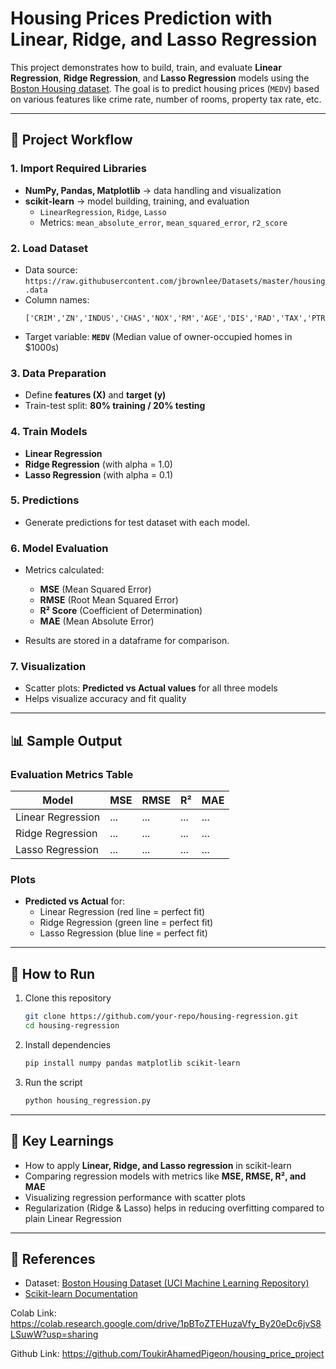 # Housing Prices Prediction with Linear, Ridge, and Lasso Regression

This project demonstrates how to build, train, and evaluate **Linear Regression**, **Ridge Regression**, and **Lasso Regression** models using the [Boston Housing dataset](https://raw.githubusercontent.com/jbrownlee/Datasets/master/housing.data). The goal is to predict housing prices (`MEDV`) based on various features like crime rate, number of rooms, property tax rate, etc.

---

## 📌 Project Workflow

### 1. Import Required Libraries
- **NumPy, Pandas, Matplotlib** → data handling and visualization
- **scikit-learn** → model building, training, and evaluation
  - `LinearRegression`, `Ridge`, `Lasso`
  - Metrics: `mean_absolute_error`, `mean_squared_error`, `r2_score`

### 2. Load Dataset
- Data source: `https://raw.githubusercontent.com/jbrownlee/Datasets/master/housing.data`
- Column names:
  ```
  ['CRIM','ZN','INDUS','CHAS','NOX','RM','AGE','DIS','RAD','TAX','PTRATIO','B','LSTAT','MEDV']
  ```
- Target variable: **`MEDV`** (Median value of owner-occupied homes in $1000s)

### 3. Data Preparation
- Define **features (X)** and **target (y)**
- Train-test split: **80% training / 20% testing**

### 4. Train Models
- **Linear Regression**
- **Ridge Regression** (with alpha = 1.0)
- **Lasso Regression** (with alpha = 0.1)

### 5. Predictions
- Generate predictions for test dataset with each model.

### 6. Model Evaluation
- Metrics calculated:
  - **MSE** (Mean Squared Error)
  - **RMSE** (Root Mean Squared Error)
  - **R² Score** (Coefficient of Determination)
  - **MAE** (Mean Absolute Error)

- Results are stored in a dataframe for comparison.

### 7. Visualization
- Scatter plots: **Predicted vs Actual values** for all three models
- Helps visualize accuracy and fit quality

---

## 📊 Sample Output

### Evaluation Metrics Table
| Model              | MSE   | RMSE  | R²   | MAE   |
|--------------------|-------|-------|------|-------|
| Linear Regression  | ...   | ...   | ...  | ...   |
| Ridge Regression   | ...   | ...   | ...  | ...   |
| Lasso Regression   | ...   | ...   | ...  | ...   |

### Plots
- **Predicted vs Actual** for:
  - Linear Regression (red line = perfect fit)
  - Ridge Regression (green line = perfect fit)
  - Lasso Regression (blue line = perfect fit)

---

## 🚀 How to Run
1. Clone this repository
   ```bash
   git clone https://github.com/your-repo/housing-regression.git
   cd housing-regression
   ```
2. Install dependencies
   ```bash
   pip install numpy pandas matplotlib scikit-learn
   ```
3. Run the script
   ```bash
   python housing_regression.py
   ```

---

## 📌 Key Learnings
- How to apply **Linear, Ridge, and Lasso regression** in scikit-learn
- Comparing regression models with metrics like **MSE, RMSE, R², and MAE**
- Visualizing regression performance with scatter plots
- Regularization (Ridge & Lasso) helps in reducing overfitting compared to plain Linear Regression

---

## 📜 References
- Dataset: [Boston Housing Dataset (UCI Machine Learning Repository)](https://archive.ics.uci.edu/ml/machine-learning-databases/housing/)
- [Scikit-learn Documentation](https://scikit-learn.org/stable/documentation.html)

Colab Link: https://colab.research.google.com/drive/1pBToZTEHuzaVfy_By20eDc6jvS8LSuwW?usp=sharing 



Github Link: https://github.com/ToukirAhamedPigeon/housing_price_project